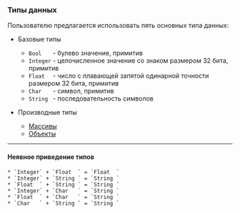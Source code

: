 ### Типы данных

Пользователю предлагается использовать пять основных типа данных:
 
 * Базовые типы
    * `Bool   ` - булево значение, примитив 
    * `Integer` - целочисленное значение со знаком размером 32 бита, примитив 
    * `Float  ` - число с плавающей запятой одинарной точности размером 32 бита, примитив 
    * `Char   ` - символ, примитив 
    * `String ` - последовательность символов 

 * Производные типы 
    * [Массивы][1]
    * [Объекты][2]

---
#### Неявное приведение типов

    * `Integer` + `Float  ` = `Float  `
    * `Integer` + `String ` = `String `
    * `Float  ` + `String ` = `String `
    * `Integer` + `Char   ` = `String `    
    * `Float  ` + `Char   ` = `String `
    * `Char   ` + `String ` = `String `
    
[1]: https://github.com/potemin1999/phantomshell/tree/master/docs/reference/Arrays.md
[2]: https://github.com/potemin1999/phantomshell/tree/master/docs/reference/Objects.md
